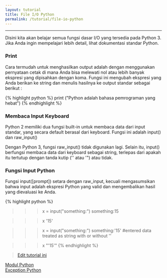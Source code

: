 ```yaml
---
layout: tutorial
title: File I/O Python
permalink: /tutorial/file-io-python
---
```


---

Disini kita akan belajar semua fungsi dasar I/O yang tersedia pada Python 3. Jika Anda ingin mempelajari lebih detail, lihat dokumentasi standar Python.

### Print

Cara termudah untuk menghasilkan output adalah dengan menggunakan pernyataan cetak di mana Anda bisa melewati nol atau lebih banyak ekspresi yang dipisahkan dengan koma. Fungsi ini mengubah ekspresi yang Anda berikan ke string dan menulis hasilnya ke output standar sebagai berikut :

{% highlight python %}
print ("Python adalah bahasa pemrograman yang hebat")
{% endhighlight %}

### Membaca Input Keyboard

Python 2 memiliki dua fungsi built-in untuk membaca data dari input standar, yang secara default berasal dari keyboard. Fungsi ini adalah input() dan raw_input()

Dengan Python 3, fungsi raw_input() tidak digunakan lagi. Selain itu, input() berfungsi membaca data dari keyboard sebagai string, terlepas dari apakah itu tertutup dengan tanda kutip ('' atau '") atau tidak.

### Fungsi Input Python

Fungsi input([prompt]) setara dengan raw_input, kecuali mengasumsikan bahwa input adalah ekspresi Python yang valid dan mengembalikan hasil yang dievaluasi ke Anda.


{% highlight python %}
>>> x = input("something:")
something:15

>>> x
'15'

>>> x = input("something:")
something:'15' #entered data treated as string with or without ''

>>> x
"'15'"
{% endhighlight %}






> [Edit tutorial ini](https://github.com/belajarpythoncom/belajarpythoncom.github.io/edit/master/tutorials/file-io-python.md)

<div class="row navigation-tutorial">
    <div class="col-md-6 prev-tutorial">
        <a href="/tutorial/modul-python"><i class="fas fa-arrow-circle-left"></i>Modul Python</a>
    </div>
    <div class="col-md-6 next-tutorial">
        <a href="/tutorial/exception-python" class="hoverable">Exception Python<i class="fas fa-arrow-circle-right"></i></a>
    </div>
</div>
